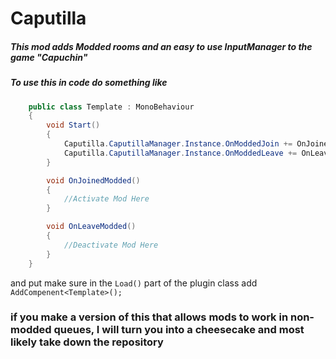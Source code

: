 # Caputilla

##### This mod adds Modded rooms and an easy to use InputManager to the game "Capuchin"


##### To use this in code do something like 
```C#
    public class Template : MonoBehaviour
    {
        void Start()
        {
            Caputilla.CaputillaManager.Instance.OnModdedJoin += OnJoinedModded;
            Caputilla.CaputillaManager.Instance.OnModdedLeave += OnLeaveModded;
        }

        void OnJoinedModded()
        {
            //Activate Mod Here
        }

        void OnLeaveModded()
        {
            //Deactivate Mod Here
        }
    }
```
and put make sure in the `Load()` part of the plugin class add `AddCompenent<Template>();`






### if you make a version of this that allows mods to work in non-modded queues, I will turn you into a cheesecake and most likely take down the repository
